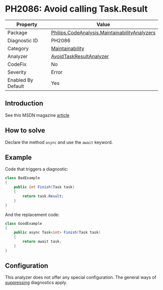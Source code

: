 # PH2086: Avoid calling Task.Result

| Property | Value  |
|--|--|
| Package | [Philips.CodeAnalysis.MaintainabilityAnalyzers](https://www.nuget.org/packages/Philips.CodeAnalysis.MaintainabilityAnalyzers) |
| Diagnostic ID | PH2086 |
| Category  | [Maintainability](../Maintainability.md) |
| Analyzer | [AvoidTaskResultAnalyzer](https://github.com/philips-software/roslyn-analyzers/blob/master/Philips.CodeAnalysis.MaintainabilityAnalyzers/Maintainability/AvoidTaskResultAnalyzer.cs)
| CodeFix  | No |
| Severity | Error |
| Enabled By Default | Yes |

## Introduction

See this MSDN magazine [article](https://docs.microsoft.com/en-us/archive/msdn-magazine/2013/march/async-await-best-practices-in-asynchronous-programming#async-all-the-way)

## How to solve

Declare the method `async` and use the `await` keyword.

## Example

Code that triggers a diagnostic:
``` cs
class BadExample
{
    public int Finish(Task task)
    {
        return task.Result;
    }
}

```

And the replacement code:
``` cs
class GoodExample
{
    public async Task<int> Finish(Task task)
    {
        return await task;
    }
}

```

## Configuration

This analyzer does not offer any special configuration. The general ways of [suppressing](https://learn.microsoft.com/en-us/dotnet/fundamentals/code-analysis/suppress-warnings) diagnostics apply.
